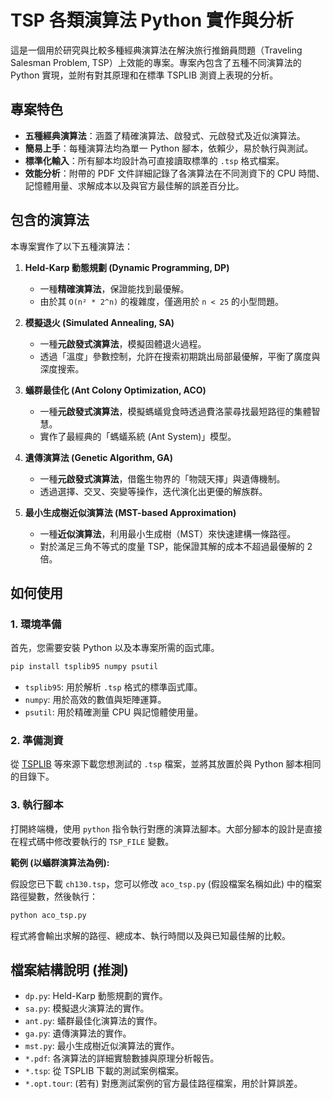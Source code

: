 # TSP 各類演算法 Python 實作與分析

這是一個用於研究與比較多種經典演算法在解決旅行推銷員問題（Traveling Salesman Problem, TSP）上效能的專案。專案內包含了五種不同演算法的 Python 實現，並附有對其原理和在標準 TSPLIB 測資上表現的分析。

## 專案特色

* **五種經典演算法**：涵蓋了精確演算法、啟發式、元啟發式及近似演算法。
* **簡易上手**：每種演算法均為單一 Python 腳本，依賴少，易於執行與測試。
* **標準化輸入**：所有腳本均設計為可直接讀取標準的 `.tsp` 格式檔案。
* **效能分析**：附帶的 PDF 文件詳細記錄了各演算法在不同測資下的 CPU 時間、記憶體用量、求解成本以及與官方最佳解的誤差百分比。

## 包含的演算法

本專案實作了以下五種演算法：

1.  **Held-Karp 動態規劃 (Dynamic Programming, DP)**
    * 一種**精確演算法**，保證能找到最優解。
    * 由於其 `O(n² * 2^n)` 的複雜度，僅適用於 `n < 25` 的小型問題。

2.  **模擬退火 (Simulated Annealing, SA)**
    * 一種**元啟發式演算法**，模擬固體退火過程。
    * 透過「溫度」參數控制，允許在搜索初期跳出局部最優解，平衡了廣度與深度搜索。

3.  **蟻群最佳化 (Ant Colony Optimization, ACO)**
    * 一種**元啟發式演算法**，模擬螞蟻覓食時透過費洛蒙尋找最短路徑的集體智慧。
    * 實作了最經典的「螞蟻系統 (Ant System)」模型。

4.  **遺傳演算法 (Genetic Algorithm, GA)**
    * 一種**元啟發式演算法**，借鑑生物界的「物競天擇」與遺傳機制。
    * 透過選擇、交叉、突變等操作，迭代演化出更優的解族群。

5.  **最小生成樹近似演算法 (MST-based Approximation)**
    * 一種**近似演算法**，利用最小生成樹（MST）來快速建構一條路徑。
    * 對於滿足三角不等式的度量 TSP，能保證其解的成本不超過最優解的 2 倍。

## 如何使用

### 1. 環境準備

首先，您需要安裝 Python 以及本專案所需的函式庫。

```bash
pip install tsplib95 numpy psutil
```

* `tsplib95`: 用於解析 `.tsp` 格式的標準函式庫。
* `numpy`: 用於高效的數值與矩陣運算。
* `psutil`: 用於精確測量 CPU 與記憶體使用量。

### 2. 準備測資

從 [TSPLIB](http://comopt.ifi.uni-heidelberg.de/software/TSPLIB95/tsp/) 等來源下載您想測試的 `.tsp` 檔案，並將其放置於與 Python 腳本相同的目錄下。

### 3. 執行腳本

打開終端機，使用 `python` 指令執行對應的演算法腳本。大部分腳本的設計是直接在程式碼中修改要執行的 `TSP_FILE` 變數。

**範例 (以蟻群演算法為例):**

假設您已下載 `ch130.tsp`，您可以修改 `aco_tsp.py` (假設檔案名稱如此) 中的檔案路徑變數，然後執行：

```bash
python aco_tsp.py
```

程式將會輸出求解的路徑、總成本、執行時間以及與已知最佳解的比較。

## 檔案結構說明 (推測)

* `dp.py`: Held-Karp 動態規劃的實作。
* `sa.py`: 模擬退火演算法的實作。
* `ant.py`: 蟻群最佳化演算法的實作。
* `ga.py`: 遺傳演算法的實作。
* `mst.py`: 最小生成樹近似演算法的實作。
* `*.pdf`: 各演算法的詳細實驗數據與原理分析報告。
* `*.tsp`: 從 TSPLIB 下載的測試案例檔案。
* `*.opt.tour`: (若有) 對應測試案例的官方最佳路徑檔案，用於計算誤差。
